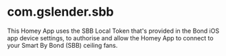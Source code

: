 # com.gslender.sbb
This Homey App uses the SBB Local Token that's provided in the Bond iOS app device settings, to authorise and allow the Homey App to connect to your Smart By Bond (SBB) ceiling fans.